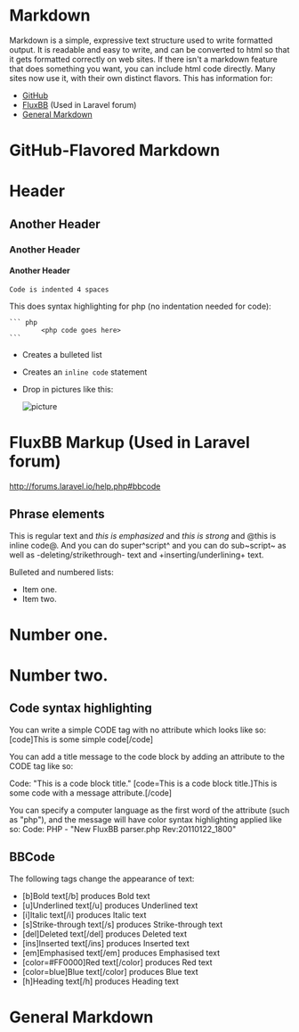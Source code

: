 Markdown
=========================
Markdown is a simple, expressive text structure used to write formatted output. It is readable and easy to write, and can be converted to html so that it gets formatted correctly on web sites. If there isn't a markdown feature that does something you want, you can include html code directly. Many sites now use it, with their own distinct flavors. This has information for:

* [GitHub](#github)
* [FluxBB](#fluxbb) (Used in Laravel forum)
* [General Markdown](#general)



GitHub-Flavored Markdown<a name="github">
=============================================

# Header

## Another Header

### Another Header

#### Another Header

    Code is indented 4 spaces

This does syntax highlighting for php (no indentation needed for code):

    ``` php
            <php code goes here>
    ```

- Creates a bulleted list
- Creates an `inline code` statement
- Drop in pictures like this:

    ![picture](http://path/image.png)





FluxBB Markup (Used in Laravel forum)<a name="fluxbb">
=========================================================

http://forums.laravel.io/help.php#bbcode


Phrase elements
----------------

This is regular text and _this is emphasized_ and *this is strong* and @this is inline code@. And you can do super^script^ and you can do sub~script~ as well as -deleting/strikethrough- text and +inserting/underlining+ text.

Bulleted and numbered lists:
* Item one.
* Item two.
# Number one.
# Number two.


Code syntax highlighting
--------------------------

You can write a simple CODE tag with no attribute which looks like so:
[code]This is some simple code[/code]

You can add a title message to the code block by adding an attribute to the CODE tag like so:

Code: "This is a code block title."
[code=This is a code block title.]This is some code with a message attribute.[/code]

You can specify a computer language as the first word of the attribute (such as "php"), and the message will have color syntax highlighting applied like so:
Code: PHP - "New FluxBB parser.php Rev:20110122_1800"


BBCode
--------

The following tags change the appearance of text:

* [b]Bold text[/b] produces Bold text
* [u]Underlined text[/u] produces Underlined text
* [i]Italic text[/i] produces Italic text
* [s]Strike-through text[/s] produces Strike-through text
* [del]Deleted text[/del] produces Deleted text
* [ins]Inserted text[/ins] produces Inserted text
* [em]Emphasised text[/em] produces Emphasised text
* [color=#FF0000]Red text[/color] produces Red text
* [color=blue]Blue text[/color] produces Blue text
* [h]Heading text[/h] produces Heading text



General Markdown<a name="general">
=====================================

